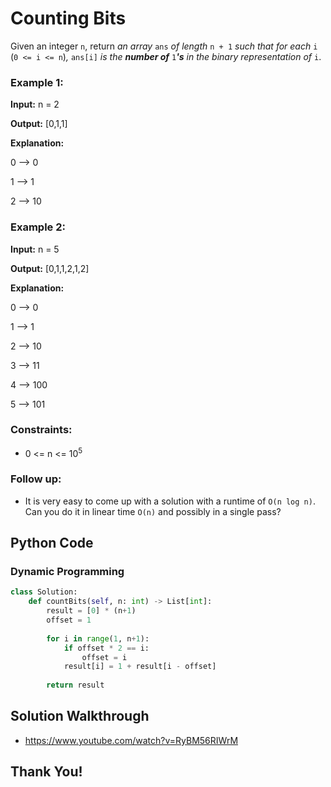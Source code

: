 # Counting Bits

Given an integer `n`, return _an array_ `ans` _of length_ `n + 1` _such that for each_ `i`  (`0 <= i <= n`)_,_ `ans[i]` _is the  **number of**_ `1`_**'s**  in the binary representation of_ `i`.



### Example 1: 

**Input:** n = 2

**Output:** [0,1,1]

**Explanation:**

0 --> 0

1 --> 1

2 --> 10

### Example 2:

**Input:** n = 5

**Output:** [0,1,1,2,1,2]

**Explanation:**

0 --> 0

1 --> 1

2 --> 10

3 --> 11

4 --> 100

5 --> 101


### **Constraints:**
-   0 <= n <= 10<sup>5</sup>

### **Follow up:**

-   It is very easy to come up with a solution with a runtime of  `O(n log n)`. Can you do it in linear time  `O(n)`  and possibly in a single pass?


## Python Code

### Dynamic Programming

```python
class Solution:
    def countBits(self, n: int) -> List[int]:
        result = [0] * (n+1)
        offset = 1
        
        for i in range(1, n+1):
            if offset * 2 == i:
                offset = i
            result[i] = 1 + result[i - offset]
            
        return result
```


## Solution Walkthrough

- https://www.youtube.com/watch?v=RyBM56RIWrM

##
## Thank You!
